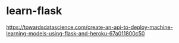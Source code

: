 # learn-flask
https://towardsdatascience.com/create-an-api-to-deploy-machine-learning-models-using-flask-and-heroku-67a011800c50
